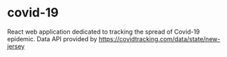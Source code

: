 # covid-19
React web application dedicated to tracking the spread of Covid-19 epidemic. Data API provided by https://covidtracking.com/data/state/new-jersey
